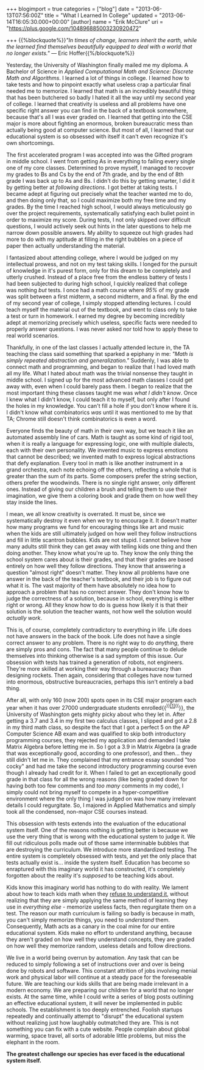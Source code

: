 +++
blogimport = true
categories = ["blog"]
date = "2013-06-13T07:56:00Z"
title = "What I Learned In College"
updated = "2013-06-14T16:05:30.000+00:00"
[author]
name = "Erik McClure"
uri = "https://plus.google.com/104896885003230920472"

+++
{{%blockquote%}}*"In times of change, learners inherit the earth, while the learned find themselves beautifully equipped to deal with a world that no longer exists."* ― Eric Hoffer{{%/blockquote%}}

Yesterday, the University of Washington finally mailed me my diploma. A Bachelor of Science in *Applied Computational Math and Science: Discrete Math and Algorithms*. I learned a lot of things in college. I learned how to take tests and how to pinpoint exactly what useless crap a particular final needed me to memorize. I learned that math is an incredibly beautiful thing that has been butchered so badly I hated it all the way until my second year of college. I learned that creativity is useless and all problems have one specific right answer you can find in the back of a textbook somewhere, because that's all I was ever graded on. I learned that getting into the CSE major is more about fighting an enormous, broken bureaucratic mess than actually being good at computer science.  But most of all, I learned that our educational system is so obsessed with itself it can't even recognize it's own shortcomings.

The first accelerated program I was accepted into was the Gifted program in middle school. I went from getting As in everything to failing every single one of my core classes. Determined to prove myself, I managed to recover my grades to Bs and Cs by the end of 7th grade, and by the end of 8th grade I was back up to As and Bs. I didn't do this by getting smarter, I did it by getting better at *following directions*. I got better at taking tests. I became adept at figuring out precisely what the teacher wanted me to do, and then doing only that, so I could maximize both my free time and my grades. By the time I reached high school, I would always meticulously go over the project requirements, systematically satisfying each bullet point in order to maximize my score. During tests, I not only skipped over difficult questions, I would actively seek out hints in the later questions to help me narrow down possible answers. My ability to squeeze out high grades had more to do with my aptitude at filling in the right bubbles on a piece of paper then actually understanding the material.

I fantasized about attending college, where I would be judged on my intellectual prowess, and not on my test taking skills. I longed for the pursuit of knowledge in it's purest form, only for this dream to be completely and utterly crushed. Instead of a place free from the endless battery of tests I had been subjected to during high school, I quickly realized that college was nothing *but* tests. I once had a math course where *95%* of my grade was split between a first midterm, a second midterm, and a final. By the end of my second year of college, I simply stopped attending lectures. I could teach myself the material out of the textbook, and went to class only to take a test or turn in homework. I earned my degree by becoming incredibly adept at memorizing precisely which useless, specific facts were needed to properly answer questions. I was never asked nor told how to apply these to real world scenarios.

Thankfully, in one of the last classes I actually attended lecture in, the TA teaching the class said something that sparked a epiphany in me: *"Math is simply repeated abstraction and generalization."* Suddenly, I was able to connect math and programming, and began to realize that I had loved math all my life. What I hated about math was the trivial nonsense they taught in middle school. I signed up for the most advanced math classes I could get away with, even when I could barely pass them. I began to realize that the most important thing these classes taught me was *what I didn't know*. Once I knew what I didn't know, I could teach it to myself, but only after I found the holes in my knowledge. You can't fill a hole if you don't know where it is. I didn't know what combinatorics *was* until it was mentioned to me by that TA; Chrome still doesn't think combinatorics is even a word.

Everyone finds the beauty of math in their own way, but we teach it like an automated assembly line of cars. Math is taught as some kind of rigid tool, when it is really a language for expressing logic, one with multiple dialects, each with their own personality. We invented music to express emotions that cannot be described; we invented math to express logical abstractions that defy explanation. Every tool in math is like another instrument in a grand orchestra, each note echoing off the others, reflecting a whole that is greater than the sum of its parts. Some composers prefer the string section, others prefer the woodwinds. There is no single right answer, only different ones. Instead of giving our children a brush and telling them to use their imagination, we give them a coloring book and grade them on how well they stay inside the lines.

I mean, we all know creativity is overrated. It must be, since we systematically destroy it even when we try to encourage it. It doesn't matter how many programs we fund for encouraging things like art and music when the kids are still ultimately judged on how well they follow instructions and fill in little scantron bubbles. Kids are not stupid. I cannot believe how many adults still think they can get away with telling kids one thing and then doing another. They know what you're up to. They know the only thing the school system cares about is their grades, and that their grades are based entirely on how well they follow directions. They know that answering a question "almost right" doesn't matter. They know all problems have one answer in the back of the teacher's textbook, and their job is to figure out what it is. The vast majority of them have absolutely no idea how to approach a problem that has no correct answer. They don't know how to judge the correctness of a solution, because in school, everything is either right or wrong. All they know how to do is guess how likely it is that their solution is the solution the teacher wants, not how well the solution would *actually work*.

This is, of course, completely contradictory to everything in life. Life does not have answers in the back of the book. Life does not have a single correct answer to any problem. There is no right way to do *anything*, there are simply pros and cons. The fact that many people continue to delude themselves into thinking otherwise is a sad symptom of this issue. Our obsession with tests has trained a generation of robots, not engineers. They're more skilled at working their way through a bureaucracy than designing rockets. Then again, considering that colleges have now turned into enormous, obstructive bureaucracies, perhaps this isn't entirely a bad thing.

After all, with only 160 (now 200) spots open in its CSE major program each year when it has over 27000 undergraduate students enrolled{{<sup>}}<a href="http://admit.washington.edu/quickfacts#enrollment">[1]</a>{{</sup>}}, the University of Washington gets mighty picky about who they let in. After getting a 3.7 and 3.4 in my first two calculus classes, I slipped and got a 2.8 in my third math class, so despite the fact that I got a perfect 5 on the AP Computer Science AB exam and was qualified to skip both introductory programming courses, they rejected my application and demanded I take Matrix Algebra before letting me in. So I got a 3.9 in Matrix Algebra (a grade that was exceptionally good, according to one professor), and then... they still didn't let me in. They complained that my entrance essay sounded "too cocky" and had me take the second introductory programming course even though I already had credit for it. When I failed to get an exceptionally good grade in that class for all the wrong reasons (like being graded down for having both too few comments and *too many* comments in my code), I simply could not bring myself to compete in a hyper-competitive environment where the only thing I was judged on was how many irrelevant details I could regurgitate. So, I majored in Applied Mathematics and simply took all the condensed, non-major CSE courses instead.

This obsession with tests extends into the evaluation of the educational system itself. One of the reasons nothing is getting better is because we use the very thing that is wrong with the educational system to judge it. We fill out ridiculous polls made out of those same interminable bubbles that are destroying the curriculum. We introduce more standardized testing. The entire system is completely obsessed with tests, and yet the only place that tests actually exist is... inside the system itself. Education has become so enraptured with this imaginary world it has constructed, it's completely forgotten about the reality it's *supposed* to be teaching kids about.

Kids know this imaginary world has nothing to do with reality. We lament about how to teach kids math when they [refuse to understand it](http://math.stackexchange.com/questions/416226/my-sister-absolutely-refuses-to-learn-math), without realizing that they are simply applying the same method of learning they use in *everything else* - memorize useless facts, then regurgitate them on a test. The reason our math curriculum is failing so badly is because in math, you can't simply memorize things, you need to *understand* them. Consequently, Math acts as a canary in the coal mine for our entire educational system. Kids make no effort to understand anything, because they aren't graded on how well they understand concepts, they are graded on how well they memorize random, useless details and follow directions.

We live in a world being overrun by automation. Any task that can be reduced to simply following a set of instructions over and over is being done by robots and software. This constant attrition of jobs involving menial work and physical labor will continue at a steady pace for the foreseeable future. We are teaching our kids skills that are being made irrelevant in a modern economy. We are preparing our children for a world that no longer exists. At the same time, while I could write a series of blog posts outlining an effective educational system, it will never be implemented in public schools. The establishment is too deeply entrenched. Foolish startups repeatedly and continually attempt to "disrupt" the educational system without realizing just how laughably outmatched they are. This is not something you can fix with a cute website. People complain about global warming, space travel, all sorts of adorable little problems, but miss the elephant in the room.

**The greatest challenge our species has ever faced is the educational system itself.**

